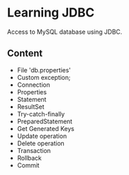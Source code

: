 # Learning JDBC
Access to MySQL database using JDBC.

## Content
- File 'db.properties'
- Custom exception;
- Connection
- Properties
- Statement
- ResultSet
- Try-catch-finally
- PreparedStatement
- Get Generated Keys
- Update operation
- Delete operation
- Transaction
- Rollback
- Commit

